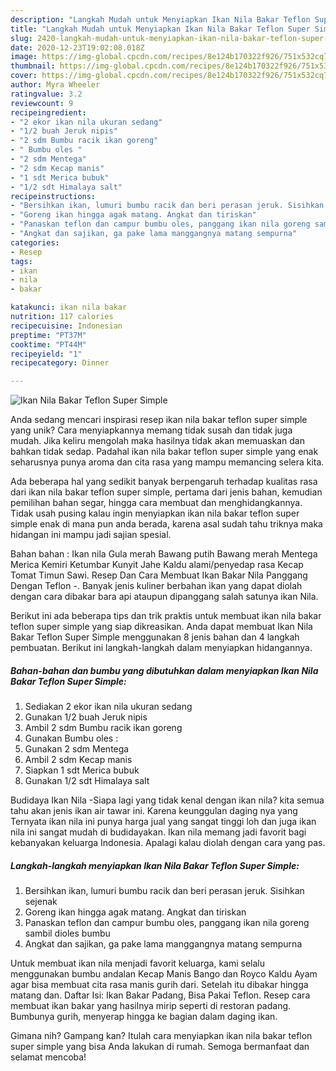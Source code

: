 ```yaml
---
description: "Langkah Mudah untuk Menyiapkan Ikan Nila Bakar Teflon Super Simple Anti Gagal"
title: "Langkah Mudah untuk Menyiapkan Ikan Nila Bakar Teflon Super Simple Anti Gagal"
slug: 2420-langkah-mudah-untuk-menyiapkan-ikan-nila-bakar-teflon-super-simple-anti-gagal
date: 2020-12-23T19:02:08.018Z
image: https://img-global.cpcdn.com/recipes/8e124b170322f926/751x532cq70/ikan-nila-bakar-teflon-super-simple-foto-resep-utama.jpg
thumbnail: https://img-global.cpcdn.com/recipes/8e124b170322f926/751x532cq70/ikan-nila-bakar-teflon-super-simple-foto-resep-utama.jpg
cover: https://img-global.cpcdn.com/recipes/8e124b170322f926/751x532cq70/ikan-nila-bakar-teflon-super-simple-foto-resep-utama.jpg
author: Myra Wheeler
ratingvalue: 3.2
reviewcount: 9
recipeingredient:
- "2 ekor ikan nila ukuran sedang"
- "1/2 buah Jeruk nipis"
- "2 sdm Bumbu racik ikan goreng"
- " Bumbu oles "
- "2 sdm Mentega"
- "2 sdm Kecap manis"
- "1 sdt Merica bubuk"
- "1/2 sdt Himalaya salt"
recipeinstructions:
- "Bersihkan ikan, lumuri bumbu racik dan beri perasan jeruk. Sisihkan sejenak"
- "Goreng ikan hingga agak matang. Angkat dan tiriskan"
- "Panaskan teflon dan campur bumbu oles, panggang ikan nila goreng sambil dioles bumbu"
- "Angkat dan sajikan, ga pake lama manggangnya matang sempurna"
categories:
- Resep
tags:
- ikan
- nila
- bakar

katakunci: ikan nila bakar 
nutrition: 117 calories
recipecuisine: Indonesian
preptime: "PT37M"
cooktime: "PT44M"
recipeyield: "1"
recipecategory: Dinner

---
```



![Ikan Nila Bakar Teflon Super Simple](https://img-global.cpcdn.com/recipes/8e124b170322f926/751x532cq70/ikan-nila-bakar-teflon-super-simple-foto-resep-utama.jpg)

Anda sedang mencari inspirasi resep ikan nila bakar teflon super simple yang unik? Cara menyiapkannya memang tidak susah dan tidak juga mudah. Jika keliru mengolah maka hasilnya tidak akan memuaskan dan bahkan tidak sedap. Padahal ikan nila bakar teflon super simple yang enak seharusnya punya aroma dan cita rasa yang mampu memancing selera kita.

Ada beberapa hal yang sedikit banyak berpengaruh terhadap kualitas rasa dari ikan nila bakar teflon super simple, pertama dari jenis bahan, kemudian pemilihan bahan segar, hingga cara membuat dan menghidangkannya. Tidak usah pusing kalau ingin menyiapkan ikan nila bakar teflon super simple enak di mana pun anda berada, karena asal sudah tahu triknya maka hidangan ini mampu jadi sajian spesial.

Bahan bahan : Ikan nila Gula merah Bawang putih Bawang merah Mentega Merica Kemiri Ketumbar Kunyit Jahe Kaldu alami/penyedap rasa Kecap Tomat Timun Sawi. Resep Dan Cara Membuat Ikan Bakar Nila Panggang Dengan Teflon -. Banyak jenis kuliner berbahan ikan yang dapat diolah dengan cara dibakar bara api ataupun dipanggang salah satunya ikan Nila.


Berikut ini ada beberapa tips dan trik praktis untuk membuat ikan nila bakar teflon super simple yang siap dikreasikan. Anda dapat membuat Ikan Nila Bakar Teflon Super Simple menggunakan 8 jenis bahan dan 4 langkah pembuatan. Berikut ini langkah-langkah dalam menyiapkan hidangannya.

<!--inarticleads1-->

##### Bahan-bahan dan bumbu yang dibutuhkan dalam menyiapkan Ikan Nila Bakar Teflon Super Simple:

1. Sediakan 2 ekor ikan nila ukuran sedang
1. Gunakan 1/2 buah Jeruk nipis
1. Ambil 2 sdm Bumbu racik ikan goreng
1. Gunakan  Bumbu oles :
1. Gunakan 2 sdm Mentega
1. Ambil 2 sdm Kecap manis
1. Siapkan 1 sdt Merica bubuk
1. Gunakan 1/2 sdt Himalaya salt


Budidaya Ikan Nila -Siapa lagi yang tidak kenal dengan ikan nila? kita semua tahu akan jenis ikan air tawar ini. Karena keunggulan daging nya yang Ternyata ikan nila ini punya harga jual yang sangat tinggi loh dan juga ikan nila ini sangat mudah di budidayakan. Ikan nila memang jadi favorit bagi kebanyakan keluarga Indonesia. Apalagi kalau diolah dengan cara yang pas. 

<!--inarticleads2-->

##### Langkah-langkah menyiapkan Ikan Nila Bakar Teflon Super Simple:

1. Bersihkan ikan, lumuri bumbu racik dan beri perasan jeruk. Sisihkan sejenak
1. Goreng ikan hingga agak matang. Angkat dan tiriskan
1. Panaskan teflon dan campur bumbu oles, panggang ikan nila goreng sambil dioles bumbu
1. Angkat dan sajikan, ga pake lama manggangnya matang sempurna


Untuk membuat ikan nila menjadi favorit keluarga, kami selalu menggunakan bumbu andalan Kecap Manis Bango dan Royco Kaldu Ayam agar bisa membuat cita rasa manis gurih dari. Setelah itu dibakar hingga matang dan. Daftar Isi: Ikan Bakar Padang, Bisa Pakai Teflon. Resep cara membuat ikan bakar yang hasilnya mirip seperti di restoran padang. Bumbunya gurih, menyerap hingga ke bagian dalam daging ikan. 

Gimana nih? Gampang kan? Itulah cara menyiapkan ikan nila bakar teflon super simple yang bisa Anda lakukan di rumah. Semoga bermanfaat dan selamat mencoba!
